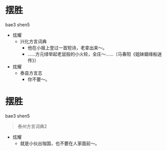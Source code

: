 # 摆胜
bae3 shen5
+ 炫耀
  * 兴化方言词典
    - 他在小报上登过一首短诗，老拿出来～。
    - ……方元绿举起老鼠般的小火轮，全庄～……（马春阳《姐妹姻缘船迷传》）
+ 炫耀
  * 泰县方言志
    - 你不要～。


# 摆胜
bae3 shen5
> 泰州方言词典2
- 炫耀
  - 就是小伙出咖国，也不要在人家面前～。